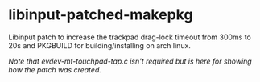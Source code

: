 # libinput-patched-makepkg

Libinput patch to increase the trackpad drag-lock timeout from 300ms to 20s and PKGBUILD for building/installing on arch linux.

_Note that evdev-mt-touchpad-tap.c isn't required but is here for showing how the patch was created._
